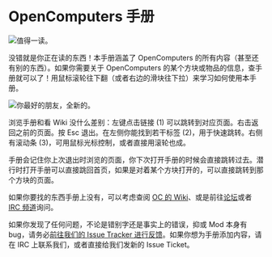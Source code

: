 # OpenComputers 手册

![值得一读。](oredict:oc:manual)

没错就是你正在读的东西！本手册涵盖了 OpenComputers 的所有内容（甚至还有别的东西）。如果你需要关于 OpenComputers 的某个方块或物品的信息，查手册就可以了！用鼠标滚轮往下翻（或者右边的滑块往下拉）来学习如何使用本手册。

![你最好的朋友，全新的。](opencomputers:doc/img/manual.png)

浏览手册和看 Wiki 没什么差别：左键点击链接 (1) 可以跳转到对应页面。右击返回之前的页面。按 Esc 退出。在左侧你能找到若干标签 (2)，用于快速跳转。右侧有滚动条 (3)，可用鼠标光标控制，或者直接用滚轮也成。

手册会记住你上次退出时浏览的页面，你下次打开手册的时候会直接跳转过去。潜行时打开手册可以直接跳回首页，如果是对着某个方块打开的，可以直接跳转到那个方块的页面。

如果你要找的东西手册上没有，可以考虑查阅 [OC 的 Wiki](https://ocdoc.cil.li)、或是前往[论坛](https://oc.cil.li/)或者 [IRC 频道](https://webchat.esper.net/?channels=#oc)询问。

如果你发现了任何问题，不论是错别字还是事实上的错误，抑或 Mod 本身有 bug，请务必[前往我们的 Issue Tracker 进行反馈](https://github.com/MightyPirates/OpenComputers/issues)。如果你想为手册添加内容，请在 IRC 上联系我们，或者直接给我们发新的 Issue Ticket。
